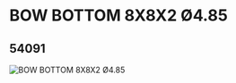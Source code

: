 # BOW BOTTOM 8X8X2 Ø4.85
## 54091
![BOW BOTTOM 8X8X2 Ø4.85](https://lc-www-live-s.legocdn.com/media/bricks/5/2/4284002.jpg)